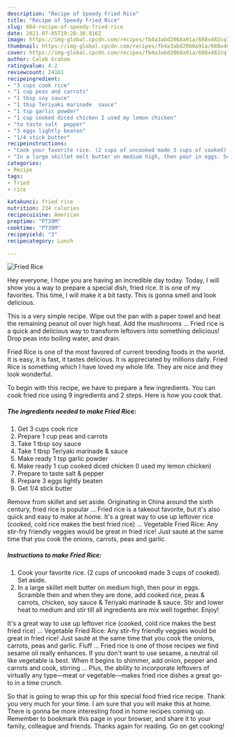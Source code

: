 ```yaml
---
description: "Recipe of Speedy Fried Rice"
title: "Recipe of Speedy Fried Rice"
slug: 664-recipe-of-speedy-fried-rice
date: 2021-07-05T19:28:30.816Z
image: https://img-global.cpcdn.com/recipes/fb4a3abd2068a91a/680x482cq70/fried-rice-recipe-main-photo.jpg
thumbnail: https://img-global.cpcdn.com/recipes/fb4a3abd2068a91a/680x482cq70/fried-rice-recipe-main-photo.jpg
cover: https://img-global.cpcdn.com/recipes/fb4a3abd2068a91a/680x482cq70/fried-rice-recipe-main-photo.jpg
author: Caleb Graham
ratingvalue: 4.2
reviewcount: 24161
recipeingredient:
- "3 cups cook rice"
- "1 cup peas and carrots"
- "1 tbsp soy sauce"
- "1 tbsp Teriyaki marinade  sauce"
- "1 tsp garlic powder"
- "1 cup cooked diced chicken I used my lemon chicken"
- "to taste salt  pepper"
- "3 eggs lightly beaten"
- "1/4 stick butter"
recipeinstructions:
- "Cook your favorite rice. (2 cups of uncooked made 3 cups of cooked). Set aside."
- "In a large skillet melt butter on medium high, then pour in eggs. Scramble then and when they are done, add cooked rice, peas &amp; carrots, chicken, soy sauce &amp; Teriyaki marinade &amp; sauce. Stir and lower heat to medium and stir till all ingredients are mix well together. Enjoy!"
categories:
- Recipe
tags:
- fried
- rice

katakunci: fried rice 
nutrition: 234 calories
recipecuisine: American
preptime: "PT39M"
cooktime: "PT30M"
recipeyield: "3"
recipecategory: Lunch

---
```



![Fried Rice](https://img-global.cpcdn.com/recipes/fb4a3abd2068a91a/680x482cq70/fried-rice-recipe-main-photo.jpg)

Hey everyone, I hope you are having an incredible day today. Today, I will show you a way to prepare a special dish, fried rice. It is one of my favorites. This time, I will make it a bit tasty. This is gonna smell and look delicious.

This is a very simple recipe. Wipe out the pan with a paper towel and heat the remaining peanut oil over high heat. Add the mushrooms … Fried rice is a quick and delicious way to transform leftovers into something delicious! Drop peas into boiling water, and drain.

Fried Rice is one of the most favored of current trending foods in the world. It is easy, it is fast, it tastes delicious. It is appreciated by millions daily. Fried Rice is something which I have loved my whole life. They are nice and they look wonderful.


To begin with this recipe, we have to prepare a few ingredients. You can cook fried rice using 9 ingredients and 2 steps. Here is how you cook that.

<!--inarticleads1-->

##### The ingredients needed to make Fried Rice:

1. Get 3 cups cook rice
1. Prepare 1 cup peas and carrots
1. Take 1 tbsp soy sauce
1. Take 1 tbsp Teriyaki marinade &amp; sauce
1. Make ready 1 tsp garlic powder
1. Make ready 1 cup cooked diced chicken (I used my lemon chicken)
1. Prepare to taste salt &amp; pepper
1. Prepare 3 eggs lightly beaten
1. Get 1/4 stick butter


Remove from skillet and set aside. Originating in China around the sixth century, fried rice is popular … Fried rice is a takeout favorite, but it&#39;s also quick and easy to make at home. It&#39;s a great way to use up leftover rice (cooked, cold rice makes the best fried rice) … Vegetable Fried Rice: Any stir-fry friendly veggies would be great in fried rice! Just sauté at the same time that you cook the onions, carrots, peas and garlic. 

<!--inarticleads2-->

##### Instructions to make Fried Rice:

1. Cook your favorite rice. (2 cups of uncooked made 3 cups of cooked). Set aside.
1. In a large skillet melt butter on medium high, then pour in eggs. Scramble then and when they are done, add cooked rice, peas &amp; carrots, chicken, soy sauce &amp; Teriyaki marinade &amp; sauce. Stir and lower heat to medium and stir till all ingredients are mix well together. Enjoy!


It&#39;s a great way to use up leftover rice (cooked, cold rice makes the best fried rice) … Vegetable Fried Rice: Any stir-fry friendly veggies would be great in fried rice! Just sauté at the same time that you cook the onions, carrots, peas and garlic. Fluff … Fried rice is one of those recipes we find sesame oil really enhances. If you don&#39;t want to use sesame, a neutral oil like vegetable is best. When it begins to shimmer, add onion, pepper and carrots and cook, stirring … Plus, the ability to incorporate leftovers of virtually any type—meat or vegetable—makes fried rice dishes a great go-to in a time crunch. 

So that is going to wrap this up for this special food fried rice recipe. Thank you very much for your time. I am sure that you will make this at home. There is gonna be more interesting food in home recipes coming up. Remember to bookmark this page in your browser, and share it to your family, colleague and friends. Thanks again for reading. Go on get cooking!
